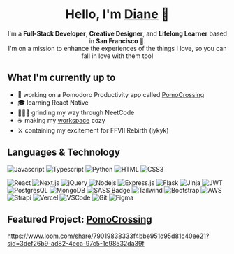 <div align="center">
    <h1>Hello, I'm <a href="https://dianenguyen.ca" target="_blank">Diane</a> 🌸</h1>
    I'm a <b>Full-Stack Developer</b>, <b>Creative Designer</b>, and <b>Lifelong Learner</b> based in <b>San Francisco</b>  🌁.<br />
    I'm on a mission to enhance the experiences of the things I love, so you can fall in love with them too! <br></p>
</div>

## What I'm currently up to
- 🌳 working on a Pomodoro Productivity app called <a href="https://pomo-crossing.vercel.app/" target="blank">PomoCrossing</a>
- 🎓 learning React Native
- 🙆🏻‍♀️ grinding my way through NeetCode
- ☕️ making my <a href="https://www.instagram.com/kinoko.bun/" target="_blank">workspace</a> cozy
- ⚔️ containing my excitement for FFVII Rebirth (iykyk)

## Languages & Technology

![Javascript](https://img.shields.io/badge/Javascript-F0DB4F?style=for-the-badge&labelColor=black&logo=javascript&logoColor=F0DB4F) ![Typescript](https://img.shields.io/badge/Typescript-007acc?style=for-the-badge&labelColor=black&logo=typescript&logoColor=007acc) ![Python](https://camo.githubusercontent.com/0562f16a4ae7e35dae6087bf8b7805fb7e664a9e7e20ae6d163d94e56b94f32d/68747470733a2f2f696d672e736869656c64732e696f2f62616467652f707974686f6e2d3336373041303f7374796c653d666f722d7468652d6261646765266c6f676f3d707974686f6e266c6f676f436f6c6f723d666664643534) ![HTML](https://img.shields.io/badge/HTML5-E34F26?style=for-the-badge&logo=html5&logoColor=white) ![CSS3](https://img.shields.io/badge/CSS3-1572B6?style=for-the-badge&logo=css3&logoColor=white) 

![React](https://img.shields.io/badge/-React-61DBFB?style=for-the-badge&labelColor=black&logo=react&logoColor=61DBFB) ![Next.js](https://img.shields.io/badge/next.js-000000?style=for-the-badge&logo=nextdotjs&logoColor=white) ![jQuery](https://img.shields.io/badge/jQuery-0769AD?style=for-the-badge&logo=jquery&logoColor=white) ![Nodejs](https://img.shields.io/badge/Nodejs-3C873A?style=for-the-badge&labelColor=black&logo=node.js&logoColor=3C873A) ![Express.js](https://img.shields.io/badge/Express.js-000000?style=for-the-badge&logo=express&logoColor=white)  ![Flask](https://img.shields.io/badge/Flask-000000?style=for-the-badge&logo=flask&logoColor=white) ![Jinja](https://camo.githubusercontent.com/5e7e83c9f9fd312893462b100b82efd752d74faf9b302e269b141eded6a9ebcc/68747470733a2f2f696d672e736869656c64732e696f2f62616467652f6a696e6a612d77686974652e7376673f7374796c653d666f722d7468652d6261646765266c6f676f3d6a696e6a61266c6f676f436f6c6f723d626c61636b) ![JWT](https://camo.githubusercontent.com/aac74ca85b21ed1ff4fa88dda8712fce9cddbf786bdf807231e6179f70003ac5/68747470733a2f2f696d672e736869656c64732e696f2f62616467652f4a57542d626c61636b3f7374796c653d666f722d7468652d6261646765266c6f676f3d4a534f4e253230776562253230746f6b656e73) ![PostgresQL](https://img.shields.io/badge/PostgreSQL-316192?style=for-the-badge&logo=postgresql&logoColor=white) ![MongoDB](https://img.shields.io/badge/MongoDB-4EA94B?style=for-the-badge&logo=mongodb&logoColor=white)  ![SASS Badge](https://img.shields.io/badge/Sass-CC6699?style=for-the-badge&logo=sass&logoColor=white) ![Tailwind](https://img.shields.io/badge/Tailwind_CSS-092749?style=for-the-badge&logo=tailwindcss&logoColor=06B6D4&labelColor=000000) ![Bootstrap](https://img.shields.io/badge/Bootstrap-563D7C?style=for-the-badge&logo=bootstrap&logoColor=white) ![AWS](	https://img.shields.io/badge/Amazon_AWS-FF9900?style=for-the-badge&logo=amazonaws&logoColor=white) ![Strapi](https://img.shields.io/badge/strapi-2E7EEA?style=for-the-badge&logo=strapi&logoColor=white) ![Vercel](https://img.shields.io/badge/Vercel-000000?style=for-the-badge&logo=vercel&logoColor=white) ![VSCode](https://img.shields.io/badge/Visual_Studio-0078d7?style=for-the-badge&logo=visual%20studio&logoColor=white) ![Git](https://img.shields.io/badge/Git-F05032?style=for-the-badge&logo=git&logoColor=white) ![Figma](https://img.shields.io/badge/Figma-F24E1E?style=for-the-badge&logo=figma&logoColor=white)


## Featured Project: <a href="https://pomo-crossing.vercel.app/" target="_blank">PomoCrossing</a>

https://www.loom.com/share/79019838333f4bbe951d95d81c40ee21?sid=3def26b9-ad82-4eca-97c5-1e98532da39f
